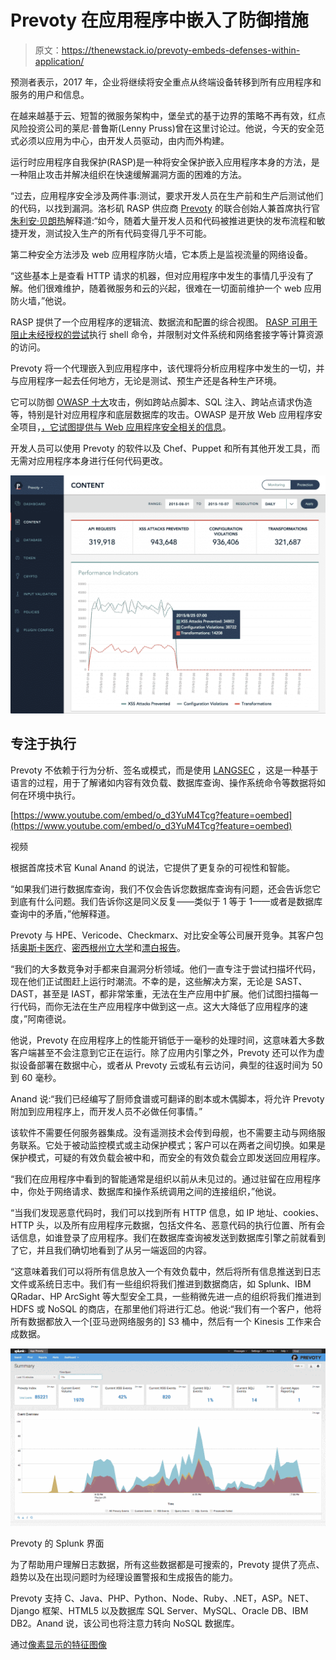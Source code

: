 # Prevoty 在应用程序中嵌入了防御措施

> 原文：<https://thenewstack.io/prevoty-embeds-defenses-within-application/>

预测者表示，2017 年，企业将继续将安全重点从终端设备转移到所有应用程序和服务的用户和信息。

在越来越基于云、短暂的微服务架构中，堡垒式的基于边界的策略不再有效，红点风险投资公司的莱尼·普鲁斯(Lenny Pruss)曾在这里讨论过。他说，今天的安全范式必须以应用为中心，由开发人员驱动，由内而外构建。

运行时应用程序自我保护(RASP)是一种将安全保护嵌入应用程序本身的方法，是一种阻止攻击并解决组织在快速缓解漏洞方面的困难的方法。

“过去，应用程序安全涉及两件事:测试，要求开发人员在生产前和生产后测试他们的代码，以找到漏洞。洛杉矶 RASP 供应商 [Prevoty](https://www.prevoty.com/) 的联合创始人兼首席执行官[朱利安·贝朗热](https://www.linkedin.com/in/julien-bellanger-55734515)解释道:“如今，随着大量开发人员和代码被推进更快的发布流程和敏捷开发，测试投入生产的所有代码变得几乎不可能。

第二种安全方法涉及 web 应用程序防火墙，它本质上是监视流量的网络设备。

“这些基本上是查看 HTTP 请求的机器，但对应用程序中发生的事情几乎没有了解。他们很难维护，随着微服务和云的兴起，很难在一切面前维护一个 web 应用防火墙，”他说。

RASP 提供了一个应用程序的逻辑流、数据流和配置的综合视图。 [RASP 可用于阻止未经授权的尝试](http://www.infoworld.com/article/3089951/security/how-rasp-protects-applications-from-attacks.html)执行 shell 命令，并限制对文件系统和网络套接字等计算资源的访问。

Prevoty 将一个代理嵌入到应用程序中，该代理将分析应用程序中发生的一切，并与应用程序一起去任何地方，无论是测试、预生产还是各种生产环境。

它可以防御 [OWASP 十大](https://owasp.org/www-project-top-ten/)攻击，例如跨站点脚本、SQL 注入、跨站点请求伪造等，特别是针对应用程序和底层数据库的攻击。OWASP 是开放 Web 应用程序安全项目，[，它试图提供与 Web 应用程序安全相关的信息](https://owasp.org/about/)。

开发人员可以使用 Prevoty 的软件以及 Chef、Puppet 和所有其他开发工具，而无需对应用程序本身进行任何代码更改。

[![](img/44648f3f1403e7ec9604806b1bb6ab8c.png)](https://www.prevoty.com/products/)

## 专注于执行

Prevoty 不依赖于行为分析、签名或模式，而是使用 [LANGSEC](https://www.prevoty.com/science/langsec/#langsec) ，这是一种基于语言的过程，用于了解诸如内容有效负载、数据库查询、操作系统命令等数据将如何在环境中执行。

[https://www.youtube.com/embed/o_d3YuM4Tcg?feature=oembed](https://www.youtube.com/embed/o_d3YuM4Tcg?feature=oembed)

视频

根据首席技术官 Kunal Anand 的说法，它提供了更复杂的可视性和智能。

“如果我们进行数据库查询，我们不仅会告诉您数据库查询有问题，还会告诉您它到底有什么问题。我们告诉你这是同义反复——类似于 1 等于 1——或者是数据库查询中的矛盾，”他解释道。

Prevoty 与 HPE、Vericode、Checkmarx、对比安全等公司展开竞争。其客户包括[奥斯卡医疗](https://www.prevoty.com/static/pdf/Prevoty-Case-Study-oscar.pdf)、[密西根州立大学](https://www.prevoty.com/static/pdf/Prevoty-Case-Study-MSU.pdf)和[漂白报告](https://www.prevoty.com/static/pdf/150403_Case_Study_Bleacher_Report_100.pdf)。

“我们的大多数竞争对手都来自漏洞分析领域。他们一直专注于尝试扫描坏代码，现在他们正试图赶上运行时潮流。不幸的是，这些解决方案，无论是 SAST、DAST，甚至是 IAST，都非常笨重，无法在生产应用中扩展。他们试图扫描每一行代码，而你无法在生产应用程序中做到这一点。这大大降低了应用程序的速度，”阿南德说。

他说，Prevoty 在应用程序上的性能开销低于一毫秒的处理时间，这意味着大多数客户端甚至不会注意到它正在运行。除了应用内引擎之外，Prevoty 还可以作为虚拟设备部署在数据中心，或者从 Prevoty 云或私有云访问，典型的往返时间为 50 到 60 毫秒。

Anand 说:“我们已经编写了厨师食谱或可翻译的剧本或木偶脚本，将允许 Prevoty 附加到应用程序上，而开发人员不必做任何事情。”

该软件不需要任何服务器集成。没有遥测技术会传到母舰，也不需要主动与网络服务联系。它处于被动监控模式或主动保护模式；客户可以在两者之间切换。如果是保护模式，可疑的有效负载会被中和，而安全的有效负载会立即发送回应用程序。

“我们在应用程序中看到的智能通常是组织以前从未见过的。通过驻留在应用程序中，你处于网络请求、数据库和操作系统调用之间的连接组织，”他说。

“当我们发现恶意代码时，我们可以找到所有 HTTP 信息，如 IP 地址、cookies、HTTP 头，以及所有应用程序元数据，包括文件名、恶意代码的执行位置、所有会话信息，如谁登录了应用程序。我们在数据库查询被发送到数据库引擎之前就看到了它，并且我们确切地看到了从另一端返回的内容。

“这意味着我们可以将所有信息放入一个有效负载中，然后将所有信息推送到日志文件或系统日志中。我们有一些组织将我们推进到数据商店，如 Splunk、IBM QRadar、HP ArcSight 等大型安全工具，一些稍微先进一点的组织将我们推进到 HDFS 或 NoSQL 的商店，在那里他们将进行汇总。他说:“我们有一个客户，他将所有数据都放入一个[亚马逊网络服务的] S3 桶中，然后有一个 Kinesis 工作来合成数据。

[![](img/0ddf74d5970d0a815b471bf0e8a8f5c0.png)](https://www.prevoty.com/products/)

Prevoty 的 Splunk 界面

为了帮助用户理解日志数据，所有这些数据都是可搜索的，Prevoty 提供了亮点、趋势以及在出现问题时为经理设置警报和生成报告的能力。

Prevoty 支持 C、Java、PHP、Python、Node、Ruby、.NET，ASP。NET、Django 框架、HTML5 以及数据库 SQL Server、MySQL、Oracle DB、IBM DB2。Anand 说，该公司也将注意力转向 NoSQL 数据库。

通过[像素显示的特征图像](https://pixabay.com/)

<svg xmlns:xlink="http://www.w3.org/1999/xlink" viewBox="0 0 68 31" version="1.1"><title>Group</title> <desc>Created with Sketch.</desc></svg>